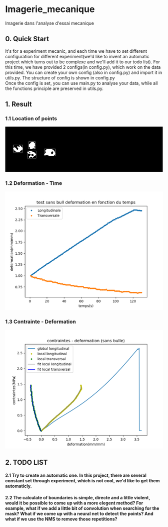 # Imagerie_mecanique
Imagerie dans l'analyse d'essai mecanique  


## 0. Quick Start  
It's for a experiment mecanic, and each time we have to set different configuration for different experiment(we'd like to invent an automatic project which turns out to be complexe and we'll add it to our todo list). For this time, we have provided 2 configs(in config.py), which work on the data provided. You can create your own config (also in config.py) and import it in utils.py. The structure of config is shown in config.py  
Once the config is set, you can use main.py to analyse your data, while all the functions principle are preserved in utils.py.

## 1. Result
### 1.1 Location of points
<center><img src="https://github.com/xiaochuan-li/Imagerie_mecanique/blob/master/pic/sans%20bulle.gif" /></center>

### 1.2 Deformation - Time
<center><img src='https://github.com/xiaochuan-li/Imagerie_mecanique/blob/master/data/test%20sans%20bull_defome-temps.png' /></center>  

### 1.3 Contrainte - Deformation
<center><img src='https://github.com/xiaochuan-li/Imagerie_mecanique/blob/master/data/sans%20bullefin.png' /></center>

## 2. TODO LIST
#### 2.1 Try to create an automatic one. In this project, there are several constant set through experiment, which is not cool, we'd like to get them automaticly.
#### 2.2 The calculate of boundaries is simple, directe and a little violent, would it be possible to come up with a more elegent method? For example, what if we add a little bit of convolution when searching for the mask? What if we come up with a neural net to detect the points? And what if we use the NMS to remove those repetitions?
